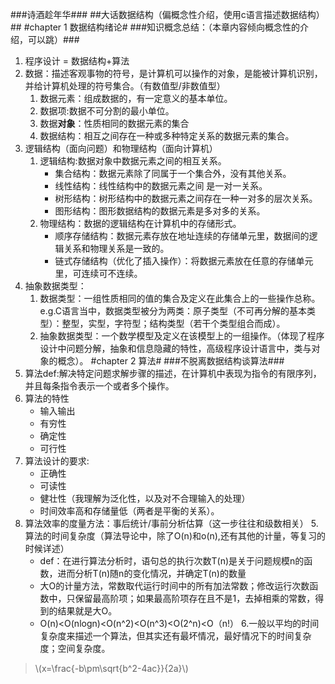 ###诗酒趁年华###
##大话数据结构（偏概念性介绍，使用c语言描述数据结构）##
#chapter 1 数据结构绪论#
###知识概念总结：（本章内容倾向概念性的介绍，可以跳）###
1. 程序设计 = 数据结构+算法
2. 数据：描述客观事物的符号，是计算机可以操作的对象，是能被计算机识别，并给计算机处理的符号集合。（有数值型/非数值型）
	1. 数据元素：组成数据的，有一定意义的基本单位。
	2. 数据项:数据不可分割的最小单位。
	3. 数据**对象**：性质相同的数据元素的集合
	4. 数据结构：相互之间存在一种或多种特定关系的数据元素的集合。
3. 逻辑结构（面向问题）和物理结构（面向计算机）
	1. 逻辑结构:数据对象中数据元素之间的相互关系。
		+ 集合结构：数据元素除了同属于一个集合外，没有其他关系。
		+ 线性结构：线性结构中的数据元素之间	是一对一关系。
		+ 树形结构：树形结构中的数据元素之间存在一种一对多的层次关系。
		+ 图形结构：图形数据结构的数据元素是多对多的关系。
	2. 物理结构：数据的逻辑结构在计算机中的存储形式。
		+ 顺序存储结构：数据元素存放在地址连续的存储单元里，数据间的逻辑关系和物理关系是一致的。
		+ 链式存储结构（优化了插入操作）：将数据元素放在任意的存储单元里，可连续可不连续。
4. 抽象数据类型：
	1. 数据类型：一组性质相同的值的集合及定义在此集合上的一些操作总称。e.g.C语言当中，数据类型被分为两类：原子类型（不可再分解的基本类型）：整型，实型，字符型；结构类型（若干个类型组合而成）。
	2. 抽象数据类型：一个数学模型及定义在该模型上的一组操作。（体现了程序设计中问题分解，抽象和信息隐藏的特性，高级程序设计语言中，类与对象的概念）。
#chapter 2 算法#
###不脱离数据结构谈算法###
1. 算法def:解决特定问题求解步骤的描述，在计算机中表现为指令的有限序列，并且每条指令表示一个或者多个操作。
2. 算法的特性
	+ 输入输出
	+ 有穷性
	+ 确定性
	+ 可行性
3. 算法设计的要求:
	+ 正确性
	+ 可读性
	+ 健壮性（我理解为泛化性，以及对不合理输入的处理）
	+ 时间效率高和存储量低（两者是平衡的关系）。
4. 算法效率的度量方法：事后统计/事前分析估算（这一步往往和级数相关）
5.算法的时间复杂度（算法导论中，除了O(n)和o(n),还有其他的计量，等复习的时候详述）
	+ def：在进行算法分析时，语句总的执行次数T(n)是关于问题规模n的函数，进而分析T(n)随n的变化情况，并确定T(n)的数量
	+ 大O的计量方法，常数取代运行时间中的所有加法常数；修改运行次数函数中，只保留最高阶项；如果最高阶项存在且不是1，去掉相乘的常数，得到的结果就是大O。
	+ O(n)<O(nlogn)<O(n^2)<O(n^3)<O(2^n)<O（n!）
6.一般以平均的时间复杂度来描述一个算法，但其实还有最坏情况，最好情况下的时间复杂度；空间复杂度。
>\\(x=\frac{-b\pm\sqrt{b^2-4ac}}{2a}\\)
	

	